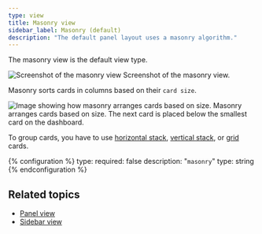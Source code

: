 ```yaml
---
type: view
title: Masonry view
sidebar_label: Masonry (default)
description: "The default panel layout uses a masonry algorithm."
---
```


The masonry view is the default view type.

<p class='img'>
<img src='/images/getting-started/lovelace.png' alt='Screenshot of the masonry view'>
Screenshot of the masonry view.
</p>

Masonry sorts cards in columns based on their `card size`.

<p class='img'>
<img src='/images/dashboards/masonry.png' alt='Image showing how masonry arranges cards based on size.'>
Masonry arranges cards based on size. The next card is placed below the smallest card on the dashboard.
</p>

To group cards, you have to use [horizontal stack](/dashboards/horizontal-stack/), [vertical stack](/dashboards/vertical-stack/), or [grid](/dashboards/grid/) cards.

{% configuration %}
type:
  required: false
  description: "`masonry`"
  type: string
{% endconfiguration %}

## Related topics

- [Panel view](/dashboards/panel/)
- [Sidebar view](/dashboards/sidebar/)